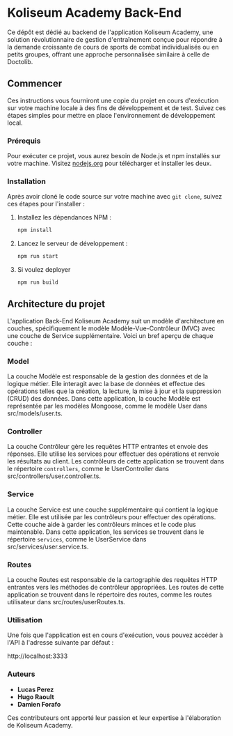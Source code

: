 # Koliseum Academy Back-End

Ce dépôt est dédié au backend de l'application Koliseum Academy, une solution révolutionnaire de gestion d'entraînement conçue pour répondre à la demande croissante de cours de sports de combat individualisés ou en petits groupes, offrant une approche personnalisée similaire à celle de Doctolib.

## Commencer

Ces instructions vous fourniront une copie du projet en cours d'exécution sur votre machine locale à des fins de développement et de test. Suivez ces étapes simples pour mettre en place l'environnement de développement local.

### Prérequis

Pour exécuter ce projet, vous aurez besoin de Node.js et npm installés sur votre machine. Visitez [nodejs.org](https://nodejs.org/en/download/) pour télécharger et installer les deux.

### Installation

Après avoir cloné le code source sur votre machine avec `git clone`, suivez ces étapes pour l'installer :

1. Installez les dépendances NPM :

   ```bash
   npm install
   ```

2. Lancez le serveur de développement :

   ```bash
   npm run start
   ```

3. Si voulez deployer

   ```bash
   npm run build
   ```

## Architecture du projet

L'application Back-End Koliseum Academy suit un modèle d'architecture en couches, spécifiquement le modèle Modèle-Vue-Contrôleur (MVC) avec une couche de Service supplémentaire. Voici un bref aperçu de chaque couche :

### Model

La couche Modèle est responsable de la gestion des données et de la logique métier. Elle interagit avec la base de données et effectue des opérations telles que la création, la lecture, la mise à jour et la suppression (CRUD) des données. Dans cette application, la couche Modèle est représentée par les modèles Mongoose, comme le modèle User dans src/models/user.ts.

### Controller

La couche Contrôleur gère les requêtes HTTP entrantes et envoie des réponses. Elle utilise les services pour effectuer des opérations et renvoie les résultats au client. Les contrôleurs de cette application se trouvent dans le répertoire `controllers`, comme le UserController dans src/controllers/user.controller.ts.

### Service

La couche Service est une couche supplémentaire qui contient la logique métier. Elle est utilisée par les contrôleurs pour effectuer des opérations. Cette couche aide à garder les contrôleurs minces et le code plus maintenable. Dans cette application, les services se trouvent dans le répertoire `services`, comme le UserService dans src/services/user.service.ts.

### Routes

La couche Routes est responsable de la cartographie des requêtes HTTP entrantes vers les méthodes de contrôleur appropriées. Les routes de cette application se trouvent dans le répertoire des routes, comme les routes utilisateur dans src/routes/userRoutes.ts.

### Utilisation

Une fois que l'application est en cours d'exécution, vous pouvez accéder à l'API à l'adresse suivante par défaut :

http://localhost:3333

### Auteurs

- **Lucas Perez**
- **Hugo Raoult**
- **Damien Forafo**

Ces contributeurs ont apporté leur passion et leur expertise à l'élaboration de Koliseum Academy.
